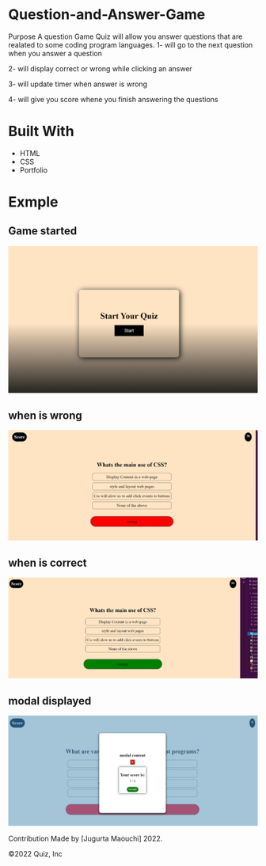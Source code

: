 # Question-and-Answer-Game
Purpose
A question Game Quiz will allow you answer questions that are realated to some coding program languages.
1- will go to the next question when you answer a question 

2- will display correct or wrong while clicking an answer 

3- will update timer when answer is wrong 

4- will give you score whene you finish answering the questions 


# Built With
- HTML
- CSS
- Portfolio


# Exmple

## Game started
![](assets/images/Starts.png)

## when is wrong
![](assets/images/wrong.png)

## when is correct
![](assets/images/correct.png)

## modal displayed
![](assets/images/modal.png)

Contribution
Made by [Jugurta Maouchi] 2022.

©️2022 Quiz, Inc